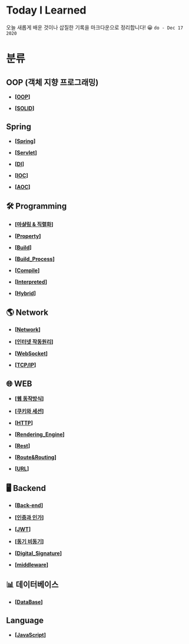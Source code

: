 # Today I Learned

오늘 새롭게 배운 것이나 삽질한 기록을 마크다운으로 정리합니다! 😀 ``do - Dec 17 2020``

# 분류

## OOP (객체 지향 프로그래밍)

- __[[OOP](https://github.com/honghyunin/TIL/blob/main/oop/oop.md)]__

- __[[SOLID](https://github.com/honghyunin/TIL/blob/main/oop/SOLID.md)]__

## Spring

- __[[Spring](https://github.com/honghyunin/TIL/blob/main/Web/Backend/Spring/Spring/Spring.md)]__

- __[[Servlet](https://github.com/honghyunin/TIL/blob/main/Web/Backend/Spring/Servlet/Servlet.md)]__

- __[[DI](https://github.com/honghyunin/TIL/blob/main/web/Backend/Spring/DI.md)]__

- __[[IOC](https://github.com/honghyunin/TIL/blob/main/web/Backend/Spring/IOC.md)]__

- __[[AOC](https://github.com/honghyunin/TIL/blob/main/web/Backend/Spring/AOP.md)]__
## 🛠️ Programming

- __[[마샬링 & 직렬화](https://github.com/honghyunin/TIL/blob/main/Programming/Marshalling/Marshalling.md)]__

- __[[Property](https://github.com/honghyunin/TIL/blob/main/Programming/property/property.md)]__

- __[[Build](https://github.com/honghyunin/TIL/blob/main/Programming/Build/README.md)]__
      
- __[[Build_Process](https://github.com/honghyunin/TIL/blob/main/Programming/Build/Build_Process.md)]__

- __[[Compile](https://github.com/honghyunin/TIL/blob/main/Programming/Build/Compile.md)]__

- __[[Interpreted](https://github.com/honghyunin/TIL/blob/main/Programming/Build/Interpreted.md)]__

- __[[Hybrid](https://github.com/honghyunin/TIL/blob/main/Programming/Build/Hybrid.md)]__
## 🌎 Network

- __[[Network](https://github.com/honghyunin/TIL/blob/main/Network/network.md)]__

- __[[인터넷 작동원리](https://github.com/honghyunin/TIL/blob/main/Network/Internet/Internet_Struct.md)]__

- __[[WebSocket](https://github.com/honghyunin/TIL/blob/main/Network/Internet/WebSocket/WebSocket.md)]__

- __[[TCP/IP](https://github.com/honghyunin/TIL/blob/main/Network/Internet/TCP/TCP%26IP.md)]__

## 🌐 WEB

- __[[웹 동작방식](https://github.com/honghyunin/TIL/blob/main/web/web-struct/web-struct.md)]__

- __[[쿠키와 세션](https://github.com/honghyunin/TIL/blob/main/web/Cookie_and_Session/Cookie_and_Session.md)]__

- __[[HTTP](https://github.com/honghyunin/TIL/blob/main/web/HTTP/HTTP.md)]__

- __[[Rendering_Engine](https://github.com/honghyunin/TIL/blob/main/web/Rendering_Engine/Rendering%20engine.md)]__

- __[[Rest](https://github.com/honghyunin/TIL/blob/main/web/Rest/REST.md)]__

- __[[Route&Routing](https://github.com/honghyunin/TIL/blob/main/web/Route&Routing/Route&Routing.md)]__

- __[[URL](https://github.com/honghyunin/TIL/blob/main/web/URL/URL.md)]__

## 🖥️ Backend
- __[[Back-end](https://github.com/honghyunin/TIL/blob/main/web/Backend/Backend.md " ")]__

- __[[인증과 인가](https://github.com/honghyunin/TIL/blob/main/web/Backend/Authentication&Authorization/Authentication&Authorization.md)]__

- __[[JWT](https://github.com/honghyunin/TIL/blob/main/web/Backend/Authentication&Authorization/JWT/JWT.md)]__

- __[[동기 비동기](https://github.com/honghyunin/TIL/blob/main/web/Backend/concurrency/Concurrency&Parallelism.md)]__

- __[[Digital_Signature](https://github.com/honghyunin/TIL/blob/main/web/Backend/Digital_Signature/Digital_Signature.md)]__

- __[[middleware](https://github.com/honghyunin/TIL/blob/main/web/Backend/middleware/Middleware.md)]__

## 📊 데이터베이스

- __[[DataBase](https://github.com/honghyunin/TIL/blob/main/DataBase/DataBase.md " ")]__


## Language
- __[[JavaScript](https://github.com/honghyunin/TIL/blob/main/language/JavaScript/javascript.md " ")]__
